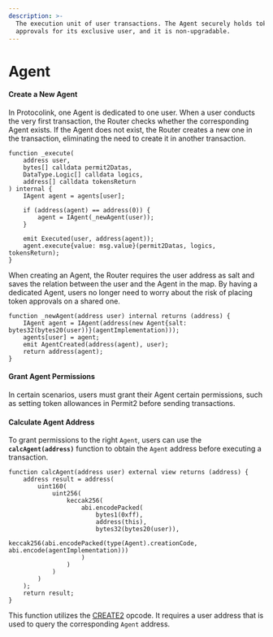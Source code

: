 ```yaml
---
description: >-
  The execution unit of user transactions. The Agent securely holds token
  approvals for its exclusive user, and it is non-upgradable.
---
```


# Agent

#### Create a New Agent

In Protocolink, one Agent is dedicated to one user. When a user conducts the very first transaction, the Router checks whether the corresponding Agent exists. If the Agent does not exist, the Router creates a new one in the transaction, eliminating the need to create it in another transaction.

```solidity
function _execute(
    address user,
    bytes[] calldata permit2Datas,
    DataType.Logic[] calldata logics,
    address[] calldata tokensReturn
) internal {
    IAgent agent = agents[user];

    if (address(agent) == address(0)) {
        agent = IAgent(_newAgent(user));
    }

    emit Executed(user, address(agent));
    agent.execute{value: msg.value}(permit2Datas, logics, tokensReturn);
}

```

When creating an Agent, the Router requires the user address as salt and saves the relation between the user and the Agent in the map. By having a dedicated Agent, users no longer need to worry about the risk of placing token approvals on a shared one.

```solidity
function _newAgent(address user) internal returns (address) {
    IAgent agent = IAgent(address(new Agent{salt: bytes32(bytes20(user))}(agentImplementation)));
    agents[user] = agent;
    emit AgentCreated(address(agent), user);
    return address(agent);
}
```

#### Grant Agent Permissions

In certain scenarios, users must grant their Agent certain permissions, such as setting token allowances in Permit2 before sending transactions.

#### Calculate Agent Address

To grant permissions to the right `Agent`, users can use the **`calcAgent(address)`** function to obtain the `Agent` address before executing a transaction.

```solidity
function calcAgent(address user) external view returns (address) {
    address result = address(
        uint160(
            uint256(
                keccak256(
                    abi.encodePacked(
                        bytes1(0xff),
                        address(this),
                        bytes32(bytes20(user)),
                        keccak256(abi.encodePacked(type(Agent).creationCode, abi.encode(agentImplementation)))
                    )
                )
            )
        )
    );
    return result;
}
```

This function utilizes the [CREATE2](https://eips.ethereum.org/EIPS/eip-1014) opcode. It requires a user address that is used to query the corresponding `Agent` address.
